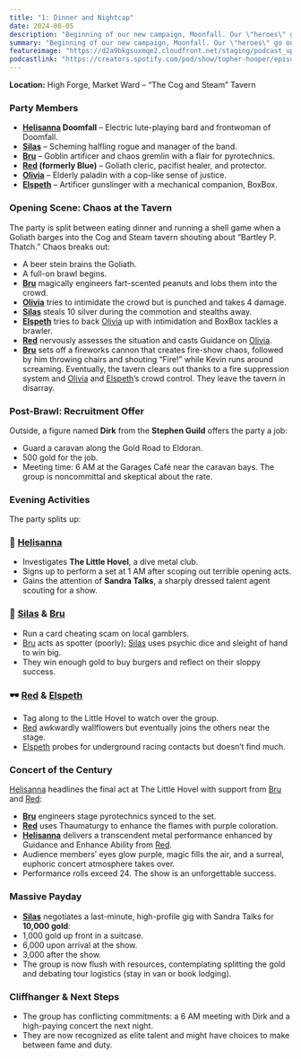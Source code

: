 ```yaml
---
title: "1: Dinner and Nightcap"
date: 2024-08-05
description: "Beginning of our new campaign, Moonfall. Our \"heroes\" go on a night out into the city of Highforge."
summary: "Beginning of our new campaign, Moonfall. Our \"heroes\" go on a night out into the city of Highforge."
featureimage: "https://d2a9bkgsuxmqe2.cloudfront.net/staging/podcast_uploaded_episode400/41448639/41448639-1722888138489-a7a4bde8e442a.jpg"
podcastlink: "https://creators.spotify.com/pod/show/topher-hooper/episodes/C4-E1-Dinner-and-Nightcap-e2mrnbk"
---
```


**Location:** High Forge, Market Ward – “The Cog and Steam” Tavern
### Party Members
- **[Helisanna](/player-characters/Helisanna) Doomfall** – Electric lute-playing bard and frontwoman of Doomfall.
- **[Silas](/player-characters/Silas)** – Scheming halfling rogue and manager of the band.
- **[Bru](/player-characters/Bru)** – Goblin artificer and chaos gremlin with a flair for pyrotechnics.
- **[Red](/player-characters/Red) (formerly Blue)** – Goliath cleric, pacifist healer, and protector.
- **[Olivia](/player-characters/Olivia)** – Elderly paladin with a cop-like sense of justice.
- **[Elspeth](/player-characters/Elspeth)** – Artificer gunslinger with a mechanical companion, BoxBox.
### Opening Scene: Chaos at the Tavern
The party is split between eating dinner and running a shell game when a Goliath barges into the Cog and Steam tavern shouting about “Bartley P. Thatch.” Chaos breaks out:
- A beer stein brains the Goliath.
- A full-on brawl begins.
- **[Bru](/player-characters/Bru)** magically engineers fart-scented peanuts and lobs them into the crowd.
- **[Olivia](/player-characters/Olivia)** tries to intimidate the crowd but is punched and takes 4 damage.
- **[Silas](/player-characters/Silas)** steals 10 silver during the commotion and stealths away.
- **[Elspeth](/player-characters/Elspeth)** tries to back [Olivia](/player-characters/Olivia) up with intimidation and BoxBox tackles a brawler.
- **[Red](/player-characters/Red)** nervously assesses the situation and casts Guidance on [Olivia](/player-characters/Olivia).
- **[Bru](/player-characters/Bru)** sets off a fireworks cannon that creates fire-show chaos, followed by him throwing chairs and shouting “Fire!” while Kevin runs around screaming.
Eventually, the tavern clears out thanks to a fire suppression system and [Olivia](/player-characters/Olivia) and [Elspeth](/player-characters/Elspeth)’s crowd control. They leave the tavern in disarray.
### Post-Brawl: Recruitment Offer
Outside, a figure named **Dirk** from the **Stephen Guild** offers the party a job:
- Guard a caravan along the Gold Road to Eldoran.
- 500 gold for the job.
- Meeting time: 6 AM at the Garages Café near the caravan bays.
The group is noncommittal and skeptical about the rate.
### Evening Activities
The party splits up:
### 🎸 [Helisanna](/player-characters/Helisanna)
- Investigates **The Little Hovel**, a dive metal club.
- Signs up to perform a set at 1 AM after scoping out terrible opening acts.
- Gains the attention of **Sandra Talks**, a sharply dressed talent agent scouting for a show.
### 🎲 [Silas](/player-characters/Silas) & [Bru](/player-characters/Bru)
- Run a card cheating scam on local gamblers.
- [Bru](/player-characters/Bru) acts as spotter (poorly); [Silas](/player-characters/Silas) uses psychic dice and sleight of hand to win big.
- They win enough gold to buy burgers and reflect on their sloppy success.
### 🕶️ [Red](/player-characters/Red) & [Elspeth](/player-characters/Elspeth)
- Tag along to the Little Hovel to watch over the group.
- [Red](/player-characters/Red) awkwardly wallflowers but eventually joins the others near the stage.
- [Elspeth](/player-characters/Elspeth) probes for underground racing contacts but doesn’t find much.
### Concert of the Century
[Helisanna](/player-characters/Helisanna) headlines the final act at The Little Hovel with support from [Bru](/player-characters/Bru) and [Red](/player-characters/Red):
- **[Bru](/player-characters/Bru)** engineers stage pyrotechnics synced to the set.
- **[Red](/player-characters/Red)** uses Thaumaturgy to enhance the flames with purple coloration.
- **[Helisanna](/player-characters/Helisanna)** delivers a transcendent metal performance enhanced by Guidance and Enhance Ability from [Red](/player-characters/Red).
- Audience members’ eyes glow purple, magic fills the air, and a surreal, euphoric concert atmosphere takes over.
- Performance rolls exceed 24. The show is an unforgettable success.
### Massive Payday
- **[Silas](/player-characters/Silas)** negotiates a last-minute, high-profile gig with Sandra Talks for **10,000 gold**:
- 1,000 gold up front in a suitcase.
- 6,000 upon arrival at the show.
- 3,000 after the show.
- The group is now flush with resources, contemplating splitting the gold and debating tour logistics (stay in van or book lodging).
### Cliffhanger & Next Steps
- The group has conflicting commitments: a 6 AM meeting with Dirk and a high-paying concert the next night.
- They are now recognized as elite talent and might have choices to make between fame and duty.
